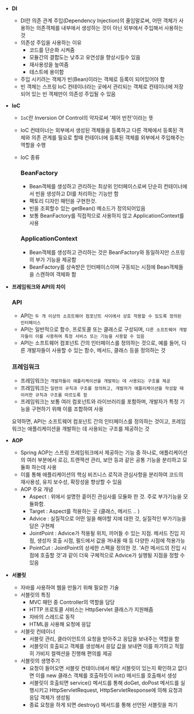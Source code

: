 - **DI**
    - DI란 의존 관계 주입(Dependency Injection)의 줄임말로써, 어떤 객체가 사용하는 의존객체를 내부에서 생성하는 것이 아닌 외부에서 주입해서 사용하는 것
    - 의존성 주입을 사용하는 이유
        - 코드를 단순화 시켜줌
        - 모듈간의 결합도는 낮추고 유연성을 향상시킬수 있음
        - 재사용성을 높여줌
        - 테스트에 용이함
    - 주입 시키려는 객체가 빈(Bean)이라는 객체로 등록이 되어있어야 함
    - 빈 객체는 스프링 IoC 컨테이너라는 곳에서 관리되는 객체로 컨테이너에 저장되어 있는 빈 객체만이 의존성 주입될 수 있음
- **IoC**
    - `IoC`란 Inversion Of Control의 약자로써 '제어 반전'이라는 뜻
    - IoC 컨테이너는 외부에서 생성된 객체들을 등록하고 다른 객체에서 등록된 객체와 의존 관계를 필요로 할때 컨테이너에 등록된 객체를 외부에서 주입해주는 역할을 수행
    - IoC 종류

      ### BeanFactory

        - Bean객체를 생성하고 관리하는 최상위 인터페이스로써 단순히 컨테이너에서 빈을 생성하고 DI를 처리하는 기능만 함
        - 팩토리 디자인 패턴을 구현한것.
        - 빈을 조회할수 있는 getBean() 메소드가 정의되어있음
        - 보통 BeanFactory를 직접적으로 사용하지 않고 ApplicationContext를 사용

      ### ApplicationContext

        - Bean객체를 생성하고 관리하는 것은 BeanFactory와 동일하지만 스프링의 부가 기능을 제공함
        - BeanFactory를 상속받은 인터페이스이며 구동되는 시점에 Bean객체들을 스캔하여 객체화 함
- **프레임워크와 API의 차이**

  ### API

    - API는 `두 개 이상의 소프트웨어 컴포넌트 사이에서 상호 작용할 수 있도록 정의된 인터페이스`
    - API는 일반적으로 함수, 프로토콜 또는 클래스로 구성되며, `다른 소프트웨어 개발자들이 이를 사용하여 특정 서비스 또는 기능을 사용할 수 있음`
    - API는 소프트웨어 컴포넌트 간의 인터페이스를 정의하는 것으로, 예를 들어, 다른 개발자들이 사용할 수 있는 함수, 메서드, 클래스 등을 정의하는 것

  ### 프레임워크

    - 프레임워크는 `개발자들이 애플리케이션을 개발하는 데 사용되는 구조를 제공`
    - 프레임워크는 `일련의 규칙과 구조를 정의하고, 개발자가 애플리케이션을 작성할 때 이러한 규칙과 구조를 따르도록 함`
    - 프레임워크는 보통 여러 컴포넌트와 라이브러리를 포함하며, 개발자가 특정 기능을 구현하기 위해 이를 조합하여 사용

  요약하면, API는 소프트웨어 컴포넌트 간의 인터페이스를 정의하는 것이고, 프레임워크는 애플리케이션을 개발하는 데 사용되는 구조를 제공하는 것

- **AOP**
    - Spring AOP는 스프링 프레임워크에서 제공하는 기능 중 하나로, 애플리케이션의 여러 부분에서 로깅, 트랜잭션 관리, 보안 등과 같은 공통 기능을 분리하고 모듈화 하는데 사용
    - 이를 통해 애플리케이션의 핵심 비즈니스 로직과 관심사항을 분리하여 코드의 재사용성, 유지 보수성, 확장성을 향상할 수 있음
    - AOP 주요 개념
        - Aspect : 위에서 설명한 흩어진 관심사를 모듈화 한 것. 주로 부가기능을 모듈화함.
        - Target : Aspect를 적용하는 곳 (클래스, 메서드 .. )
        - Advice : 실질적으로 어떤 일을 해야할 지에 대한 것, 실질적인 부가기능을 담은 구현체
        - JointPoint : Advice가 적용될 위치, 끼어들 수 있는 지점. 메서드 진입 지점, 생성자 호출 시점, 필드에서 값을 꺼내올 때 등 다양한 시점에 적용가능
        - PointCut : JointPoint의 상세한 스펙을 정의한 것. 'A란 메서드의 진입 시점에 호출할 것'과 같이 더욱 구체적으로 Advice가 실행될 지점을 정할 수 있음
- **서블릿**
    - 자바를 사용하여 웹을 만들기 위해 필요한 기술
    - 서블릿의 특징
        - MVC 패턴 중 Controller의 역할을 담당
        - HTTP 프로토콜 서비스는 HttpServlet 클래스가 지원해줌
        - 자바의 스레드로 동작
        - HTML을 사용해 요청에 응답
    - 서블릿 컨테이너
        - 서블릿 관리, 클라이언트의 요청을 받아주고 응답을 보내주는 역할을 함
        - 서블릿이 호출되고 객체를 생성해서 응답 값을 보내면 이를 파기하고 적절히 가비지 컬렉션을 진행해 편의를 제공
    - 서블릿의 생명주기
        - 요청이 들어오면 서블릿 컨테이너에서 해당 서블릿이 있는지 확인하고 없다면 이를 new 클래스 객체를 호출하듯이 init() 메서드를 호출해서 생성
        - 서블릿이 호출되면 service() 메서드를 통해 doGet, doPost 메서드를 실행시키고 HttpServletRequest, HttpServletResponse에 의해 요청과 응답 객체가 생성됨
        - 종료 요청을 하게 되면 destroy() 메서드를 통해 선언된 서블릿을 파기